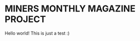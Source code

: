 <!DOCTYPE html>
<html>
  <head>
    <meta charset="utf-8">
    <title> Miners Monthly Magazine </title>
  </head>
  
  <body>
    <h1> MINERS MONTHLY MAGAZINE PROJECT </h1>
    <p> Hello world! This is just a test :) </p>
  </body>
</html>
